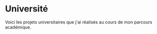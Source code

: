 # Université

Voici les projets universitaires que j'ai réalisés au cours de mon parcours académique.
